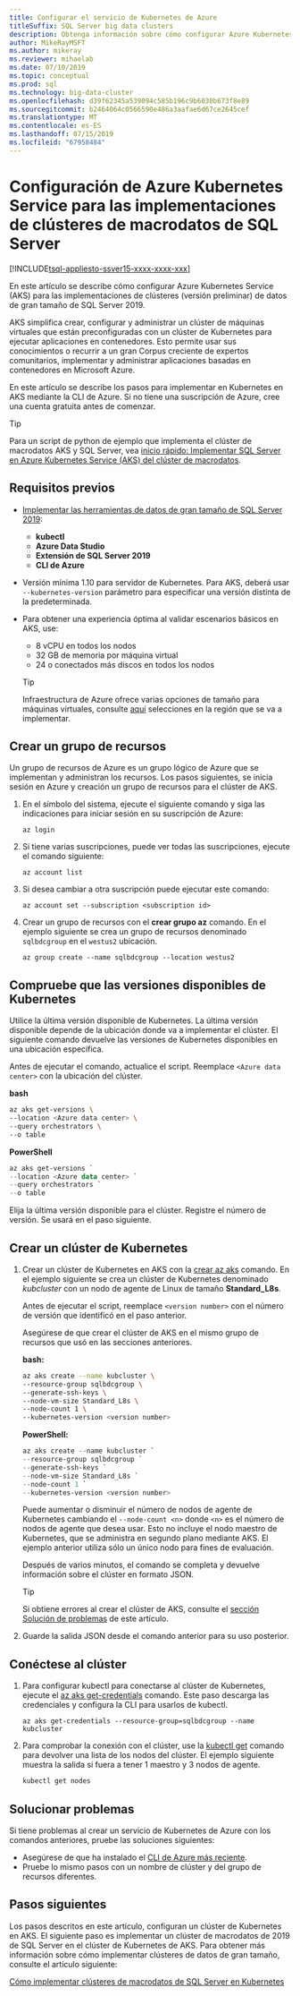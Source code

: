 ```yaml
---
title: Configurar el servicio de Kubernetes de Azure
titleSuffix: SQL Server big data clusters
description: Obtenga información sobre cómo configurar Azure Kubernetes Service (AKS) para las implementaciones de clústeres (versión preliminar) de datos de gran tamaño de SQL Server 2019.
author: MikeRayMSFT
ms.author: mikeray
ms.reviewer: mihaelab
ms.date: 07/10/2019
ms.topic: conceptual
ms.prod: sql
ms.technology: big-data-cluster
ms.openlocfilehash: d39f62345a539094c585b196c9b6030b673f8e89
ms.sourcegitcommit: b2464064c0566590e486a3aafae6d67ce2645cef
ms.translationtype: MT
ms.contentlocale: es-ES
ms.lasthandoff: 07/15/2019
ms.locfileid: "67958484"
---
```

# <a name="configure-azure-kubernetes-service-for-sql-server-big-data-cluster-deployments"></a>Configuración de Azure Kubernetes Service para las implementaciones de clústeres de macrodatos de SQL Server

[!INCLUDE[tsql-appliesto-ssver15-xxxx-xxxx-xxx](../includes/tsql-appliesto-ssver15-xxxx-xxxx-xxx.md)]

En este artículo se describe cómo configurar Azure Kubernetes Service (AKS) para las implementaciones de clústeres (versión preliminar) de datos de gran tamaño de SQL Server 2019.

AKS simplifica crear, configurar y administrar un clúster de máquinas virtuales que están preconfiguradas con un clúster de Kubernetes para ejecutar aplicaciones en contenedores. Esto permite usar sus conocimientos o recurrir a un gran Corpus creciente de expertos comunitarios, implementar y administrar aplicaciones basadas en contenedores en Microsoft Azure.

En este artículo se describe los pasos para implementar en Kubernetes en AKS mediante la CLI de Azure. Si no tiene una suscripción de Azure, cree una cuenta gratuita antes de comenzar.

> [!TIP] 
> Para un script de python de ejemplo que implementa el clúster de macrodatos AKS y SQL Server, vea [inicio rápido: Implementar SQL Server en Azure Kubernetes Service (AKS) del clúster de macrodatos](quickstart-big-data-cluster-deploy.md).

## <a name="prerequisites"></a>Requisitos previos

- [Implementar las herramientas de datos de gran tamaño de SQL Server 2019](deploy-big-data-tools.md):
   - **kubectl**
   - **Azure Data Studio**
   - **Extensión de SQL Server 2019**
   - **CLI de Azure**

- Versión mínima 1.10 para servidor de Kubernetes. Para AKS, deberá usar `--kubernetes-version` parámetro para especificar una versión distinta de la predeterminada.

- Para obtener una experiencia óptima al validar escenarios básicos en AKS, use:
   - 8 vCPU en todos los nodos
   - 32 GB de memoria por máquina virtual
   - 24 o conectados más discos en todos los nodos

   > [!TIP]
   > Infraestructura de Azure ofrece varias opciones de tamaño para máquinas virtuales, consulte [aquí](https://docs.microsoft.com/azure/virtual-machines/windows/sizes) selecciones en la región que se va a implementar.

## <a name="create-a-resource-group"></a>Crear un grupo de recursos

Un grupo de recursos de Azure es un grupo lógico de Azure que se implementan y administran los recursos. Los pasos siguientes, se inicia sesión en Azure y creación un grupo de recursos para el clúster de AKS.

1. En el símbolo del sistema, ejecute el siguiente comando y siga las indicaciones para iniciar sesión en su suscripción de Azure:

    ```azurecli
    az login
    ```

1. Si tiene varias suscripciones, puede ver todas las suscripciones, ejecute el comando siguiente:

   ```azurecli
   az account list
   ```

1. Si desea cambiar a otra suscripción puede ejecutar este comando:

   ```azurecli
   az account set --subscription <subscription id>
   ```

1. Crear un grupo de recursos con el **crear grupo az** comando. En el ejemplo siguiente se crea un grupo de recursos denominado `sqlbdcgroup` en el `westus2` ubicación.

   ```azurecli
   az group create --name sqlbdcgroup --location westus2
   ```

## <a name="verify-available-kubernetes-versions"></a>Compruebe que las versiones disponibles de Kubernetes

Utilice la última versión disponible de Kubernetes. La última versión disponible depende de la ubicación donde va a implementar el clúster. El siguiente comando devuelve las versiones de Kubernetes disponibles en una ubicación específica.

Antes de ejecutar el comando, actualice el script. Reemplace `<Azure data center>` con la ubicación del clúster.

   **bash**

   ```bash
   az aks get-versions \
   --location <Azure data center> \
   --query orchestrators \
   --o table
   ```

   **PowerShell**

   ```powershell
   az aks get-versions `
   --location <Azure data center> `
   --query orchestrators `
   --o table
   ```

Elija la última versión disponible para el clúster. Registre el número de versión. Se usará en el paso siguiente.

## <a name="create-a-kubernetes-cluster"></a>Crear un clúster de Kubernetes

1. Crear un clúster de Kubernetes en AKS con la [crear az aks](https://docs.microsoft.com/cli/azure/aks) comando. En el ejemplo siguiente se crea un clúster de Kubernetes denominado *kubcluster* con un nodo de agente de Linux de tamaño **Standard_L8s**.

   Antes de ejecutar el script, reemplace `<version number>` con el número de versión que identificó en el paso anterior.

   Asegúrese de que crear el clúster de AKS en el mismo grupo de recursos que usó en las secciones anteriores.

   **bash:**

   ```bash
   az aks create --name kubcluster \
   --resource-group sqlbdcgroup \
   --generate-ssh-keys \
   --node-vm-size Standard_L8s \
   --node-count 1 \
   --kubernetes-version <version number>
   ```

   **PowerShell:**

   ```powershell
   az aks create --name kubcluster `
   --resource-group sqlbdcgroup `
   --generate-ssh-keys `
   --node-vm-size Standard_L8s `
   --node-count 1 `
   --kubernetes-version <version number>
   ```

   Puede aumentar o disminuir el número de nodos de agente de Kubernetes cambiando el `--node-count <n>` donde `<n>` es el número de nodos de agente que desea usar. Esto no incluye el nodo maestro de Kubernetes, que se administra en segundo plano mediante AKS. El ejemplo anterior utiliza sólo un único nodo para fines de evaluación.

   Después de varios minutos, el comando se completa y devuelve información sobre el clúster en formato JSON.

   > [!TIP]
   > Si obtiene errores al crear el clúster de AKS, consulte el [sección Solución de problemas](#troubleshoot) de este artículo.

1. Guarde la salida JSON desde el comando anterior para su uso posterior.

## <a name="connect-to-the-cluster"></a>Conéctese al clúster

1. Para configurar kubectl para conectarse al clúster de Kubernetes, ejecute el [az aks get-credentials](https://docs.microsoft.com/cli/azure/aks?view=azure-cli-latest#az-aks-get-credentials) comando. Este paso descarga las credenciales y configura la CLI para usarlos de kubectl.

   ```azurecli
   az aks get-credentials --resource-group=sqlbdcgroup --name kubcluster
   ```

1. Para comprobar la conexión con el clúster, use la [kubectl get](https://kubernetes.io/docs/reference/generated/kubectl/kubectl-commands) comando para devolver una lista de los nodos del clúster.  El ejemplo siguiente muestra la salida si fuera a tener 1 maestro y 3 nodos de agente.

   ```bash
   kubectl get nodes
   ```

## <a id="troubleshoot"></a> Solucionar problemas

Si tiene problemas al crear un servicio de Kubernetes de Azure con los comandos anteriores, pruebe las soluciones siguientes:

- Asegúrese de que ha instalado el [CLI de Azure más reciente](https://docs.microsoft.com/cli/azure/install-azure-cli?view=azure-cli-latest).
- Pruebe lo mismo pasos con un nombre de clúster y del grupo de recursos diferentes.

## <a name="next-steps"></a>Pasos siguientes

Los pasos descritos en este artículo, configuran un clúster de Kubernetes en AKS. El siguiente paso es implementar un clúster de macrodatos de 2019 de SQL Server en el clúster de Kubernetes de AKS. Para obtener más información sobre cómo implementar clústeres de datos de gran tamaño, consulte el artículo siguiente:

[Cómo implementar clústeres de macrodatos de SQL Server en Kubernetes](deployment-guidance.md)
